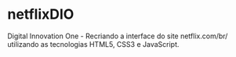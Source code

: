 # netflixDIO
 Digital Innovation One - Recriando a interface do site netflix.com/br/ utilizando as tecnologias HTML5, CSS3 e JavaScript.
